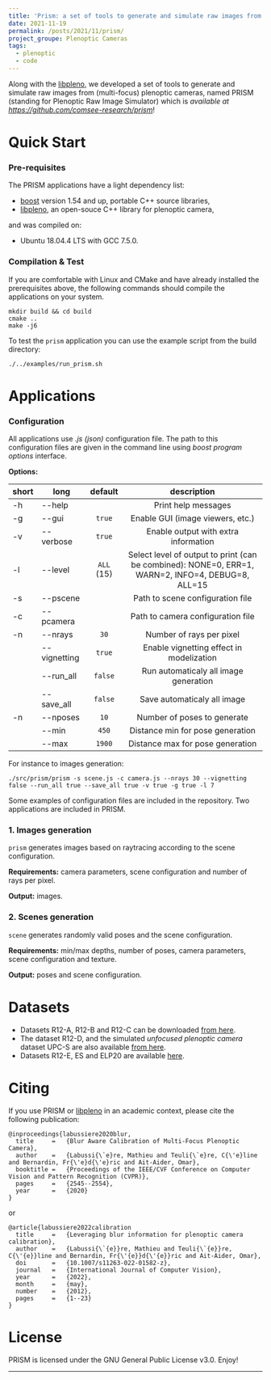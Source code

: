 ```yaml
---
title: 'Prism: a set of tools to generate and simulate raw images from (multifocus) plenoptic cameras'
date: 2021-11-19
permalink: /posts/2021/11/prism/
project_groupe: Plenoptic Cameras
tags:
  - plenoptic
  - code
---
```


Along with the [libpleno], we developed a set of tools to generate and simulate raw images from (multi-focus) plenoptic cameras, named PRISM (standing for Plenoptic Raw Image Simulator) which is _available at <https://github.com/comsee-research/prism>_!


Quick Start
===========

### Pre-requisites

The PRISM applications have a light dependency list:

 * [boost] version 1.54 and up, portable C++ source libraries,
 * [libpleno], an open-souce C++ library for plenoptic camera,
 
and was compiled on:
 * Ubuntu 18.04.4 LTS with GCC 7.5.0.
  
### Compilation & Test

If you are comfortable with Linux and CMake and have already installed the prerequisites above, the following commands should compile the applications on your system.

```
mkdir build && cd build
cmake ..
make -j6
```

To test the `prism` application you can use the example script from the build directory:
```
./../examples/run_prism.sh
```

Applications
============

### Configuration

All applications use _.js (json)_ configuration file. The path to this configuration files are given in the command line using _boost program options_ interface.

**Options:**

| short 	| long 			| default 			| description 								|
|-------	|------			|:---------:		|:-----------:								|
| -h 		| -\-help  		|           		| Print help messages						|
| -g 		| -\-gui  		| `true`          	| Enable GUI (image viewers, etc.)			|
| -v 		| -\-verbose 	| `true`          	| Enable output with extra information		|
| -l 		| -\-level  	| `ALL` (15)       	| Select level of output to print (can be combined): NONE=0, ERR=1, WARN=2, INFO=4, DEBUG=8, ALL=15 |
| -s 		| -\-pscene		|                	| Path to scene configuration file 			|
| -c 		| -\-pcamera 	|                	| Path to camera configuration file 		|
| -n 		| -\-nrays  	| `30`				| Number of rays per pixel					|
|  			| -\-vignetting	| `true`			| Enable vignetting effect in modelization	|
|  			| -\-run\_all	| `false`			| Run automaticaly all image generation		|
|  			| -\-save\_all	| `false`			| Save automaticaly all image 				|
| -n 		| -\-nposes  	| `10`				| Number of poses to generate 				|
| 	 		| -\-min  		| `450`				| Distance min for pose generation 			|
| 	 		| -\-max 	 	| `1900`			| Distance max for pose generation 			|

For instance to images generation:
```
./src/prism/prism -s scene.js -c camera.js --nrays 30 --vignetting false --run_all true --save_all true -v true -g true -l 7
```

Some examples of configuration files are included in the repository. Two applications are included in PRISM.

### 1. Images generation

`prism` generates images based on raytracing according to the scene configuration.
	
**Requirements:** camera parameters, scene configuration and number of rays per pixel.

**Output:** images.
	
### 2. Scenes generation
 
`scene` generates randomly valid poses and the scene configuration.
	
**Requirements:** min/max depths, number of poses, camera parameters, scene configuration and texture.

**Output:** poses and scene configuration.

  
Datasets
========

* Datasets R12-A, R12-B and R12-C can be downloaded [from here](https://github.com/comsee-research/plenoptic-datasets).
* The dataset R12-D, and the simulated _unfocused plenoptic camera_ dataset UPC-S are also available [from here](https://github.com/comsee-research/plenoptic-datasets).
* Datasets R12-E, ES and ELP20 are available [here](https://github.com/comsee-research/plenoptic-datasets).

Citing
======

If you use PRISM or [libpleno] in an academic context, please cite the following publication:

	@inproceedings{labussiere2020blur,
	  title 	=	{Blur Aware Calibration of Multi-Focus Plenoptic Camera},
	  author	=	{Labussi{\`e}re, Mathieu and Teuli{\`e}re, C{\'e}line and Bernardin, Fr{\'e}d{\'e}ric and Ait-Aider, Omar},
	  booktitle	=	{Proceedings of the IEEE/CVF Conference on Computer Vision and Pattern Recognition (CVPR)},
	  pages		=	{2545--2554},
	  year		=	{2020}
	}
	
or 

	@article{labussiere2022calibration
	  title		=	{Leveraging blur information for plenoptic camera calibration},
	  author	=	{Labussi{\`{e}}re, Mathieu and Teuli{\`{e}}re, C{\'{e}}line and Bernardin, Fr{\'{e}}d{\'{e}}ric and Ait-Aider, Omar},
	  doi		=	{10.1007/s11263-022-01582-z},
	  journal	=	{International Journal of Computer Vision},
	  year		=	{2022},
	  month		=	{may},
	  number	=	{2012},
	  pages		=	{1--23}
	}


License
=======

PRISM is licensed under the GNU General Public License v3.0. Enjoy!

[Ubuntu]: http://www.ubuntu.com
[CMake]: http://www.cmake.org
[CMake documentation]: http://www.cmake.org/cmake/help/cmake2.6docs.html
[git]: http://git-scm.com
[Eigen]: http://eigen.tuxfamily.org
[libv]: http://gitlab.ip.uca.fr/libv/libv
[lma]: http://gitlab.ip.uca.fr/libv/lma
[OpenCV]: https://opencv.org/
[Doxygen]: http://www.stack.nl/~dimitri/doxygen/
[boost]: http://www.boost.org/
[libpleno]: https://github.com/comsee-research/libpleno

---
